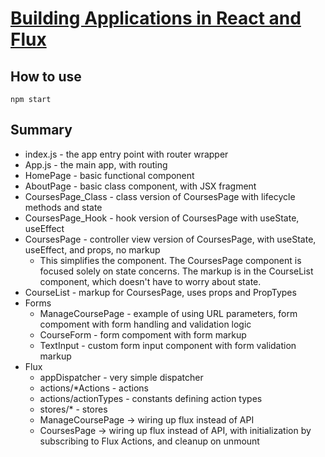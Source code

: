 # [Building Applications in React and Flux](https://app.pluralsight.com/library/courses/react-flux-building-applications)

## How to use
`npm start`

## Summary
* index.js - the app entry point with router wrapper
* App.js - the main app, with routing
* HomePage - basic functional component
* AboutPage - basic class component, with JSX fragment
* CoursesPage_Class - class version of CoursesPage with lifecycle methods and state
* CoursesPage_Hook - hook version of CoursesPage with useState, useEffect
* CoursesPage - controller view version of CoursesPage, with useState, useEffect, and props, no markup
    * This simplifies the component. The CoursesPage component is focused solely on state concerns. The markup is in the CourseList component, which doesn't have to worry about state.
* CourseList - markup for CoursesPage, uses props and PropTypes
* Forms
    * ManageCoursePage - example of using URL parameters, form compoment with form handling and validation logic
    * CourseForm - form compoment with form markup
    * TextInput - custom form input component with form validation markup
* Flux
    * appDispatcher - very simple dispatcher
    * actions/*Actions - actions
    * actions/actionTypes - constants defining action types
    * stores/* - stores
    * ManageCoursePage -> wiring up flux instead of API
    * CoursesPage -> wiring up flux instead of API, with initialization by subscribing to Flux Actions, and cleanup on unmount